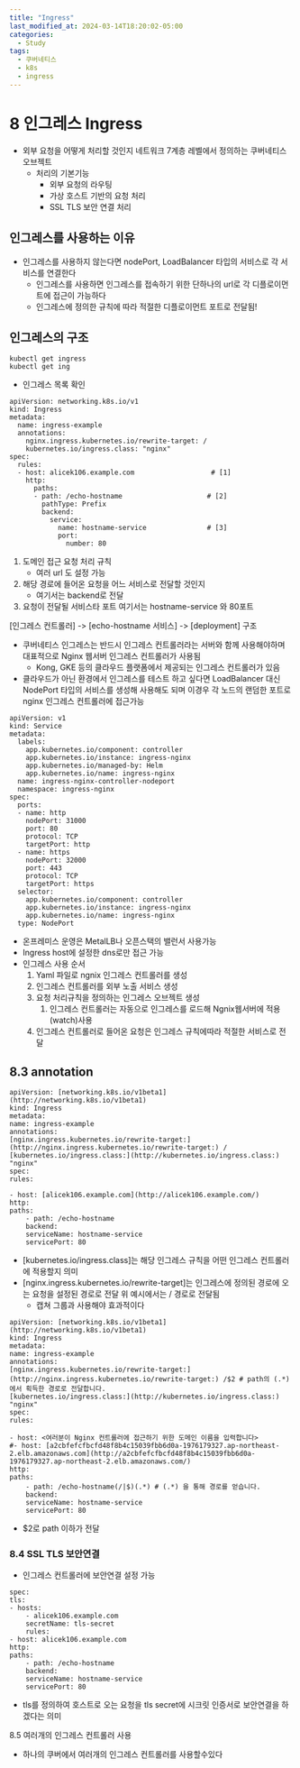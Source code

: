 ```yaml
---
title: "Ingress"
last_modified_at: 2024-03-14T18:20:02-05:00
categories:
  - Study
tags:
  - 쿠버네티스
  - k8s
  - ingress
---
```


# 8 인그레스 Ingress

- 외부 요청을 어떻게 처리할 것인지 네트워크 7계층 레벨에서 정의하는 쿠버네티스 오브젝트
    - 처리의 기본기능
        - 외부 요청의 라우팅
        - 가상 호스트 기반의 요청 처리
        - SSL TLS  보안 연결 처리
        
## 인그레스를 사용하는 이유        
- 인그레스를 사용하지 않는다면 nodePort, LoadBalancer 타입의 서비스로 각 서비스를 연결한다
    - 인그레스를 사용하면 인그레스를 접속하기 위한 단하나의 url로 각 디플로이먼트에 접근이 가능하다
    - 인그레스에 정의한 규칙에 따라 적절한 디플로이먼트 포트로 전달됨!

## 인그레스의 구조 
```   
kubectl get ingress
kubectl get ing
```
- 인그레스 목록 확인 
```
apiVersion: networking.k8s.io/v1
kind: Ingress
metadata:
  name: ingress-example
  annotations:
    nginx.ingress.kubernetes.io/rewrite-target: /
    kubernetes.io/ingress.class: "nginx"
spec:
  rules:
  - host: alicek106.example.com                   # [1]
    http:
      paths:
      - path: /echo-hostname                     # [2]
        pathType: Prefix
        backend: 
          service: 
            name: hostname-service               # [3]
            port: 
              number: 80
```              
1. 도메인 접근 요청 처리 규칙
    - 여러 url 도 설정 가능
2. 해당 경로에 들어온 요청을 어느 서비스로 전달할 것인지
    - 여기서는 backend로 전달
3. 요청이 전달될 서비스타 포트 여기서는 hostname-service 와 80포트

[인그레스 컨트롤러] -> [echo-hostname 서비스] -> [deployment] 구조 

- 쿠버네티스 인그레스는 반드시 인그레스 컨트롤러라는 서버와 함께 사용해야하며 대표적으로 Nginx 웹서버 인그레스 컨트롤러가 사용됨
    - Kong, GKE 등의 클라우드 플랫폼에서 제공되는 인그레스 컨트롤러가 있음
- 클라우드가 아닌 환경에서 인그레스를 테스트 하고 싶다면 LoadBalancer 대신 NodePort 타입의 서비스를 생성해 사용해도 되며 이경우 각 노드의 랜덤한 포트로 nginx 인그레스 컨트롤러에 접근가능
```
apiVersion: v1
kind: Service
metadata:
  labels:
    app.kubernetes.io/component: controller
    app.kubernetes.io/instance: ingress-nginx
    app.kubernetes.io/managed-by: Helm
    app.kubernetes.io/name: ingress-nginx
  name: ingress-nginx-controller-nodeport
  namespace: ingress-nginx
spec:
  ports:
  - name: http
    nodePort: 31000
    port: 80
    protocol: TCP
    targetPort: http
  - name: https
    nodePort: 32000
    port: 443
    protocol: TCP
    targetPort: https
  selector:
    app.kubernetes.io/component: controller
    app.kubernetes.io/instance: ingress-nginx
    app.kubernetes.io/name: ingress-nginx
  type: NodePort
  ```
- 온프레미스 운영은 MetalLB나 오픈스택의 밸런서 사용가능
- Ingress host에 설정한 dns로만 접근 가능
- 인그레스 사용 순서
    1.  Yaml 파일로 ngnix 인그레스 컨트롤러를 생성
    2. 인그레스 컨트롤러를 외부 노출 서비스 생성
    3. 요청 처리규칙을 정의하는 인그레스 오브젝트 생성
        1. 인그레스 컨트롤러는 자동으로 인그레스를 로드해 Ngnix웹서버에 적용(watch)사용
    4. 인그레스 컨트롤러로 들어온 요청은 인그레스 규칙에따라 적절한 서비스로 전달
    
    
## 8.3 annotation
```
apiVersion: [networking.k8s.io/v1beta1](http://networking.k8s.io/v1beta1)
kind: Ingress
metadata:
name: ingress-example
annotations:
[nginx.ingress.kubernetes.io/rewrite-target:](http://nginx.ingress.kubernetes.io/rewrite-target:) /
[kubernetes.io/ingress.class:](http://kubernetes.io/ingress.class:) "nginx"
spec:
rules:

- host: [alicek106.example.com](http://alicek106.example.com/) 
http:
paths:
    - path: /echo-hostname 
    backend:
    serviceName: hostname-service 
    servicePort: 80
```    
- [kubernetes.io/ingress.class]는 해당 인그레스 규칙을 어떤 인그레스 컨트롤러에 적용할지 의미
- [nginx.ingress.kubernetes.io/rewrite-target]는 인그레스에 정의된 경로에 오는 요청을 설정된 경로로 전달 위 예시에서는 / 경로로 전달됨
    - 캡쳐 그룹과 사용해야 효과적이다

```
apiVersion: [networking.k8s.io/v1beta1](http://networking.k8s.io/v1beta1)
kind: Ingress
metadata:
name: ingress-example
annotations:
[nginx.ingress.kubernetes.io/rewrite-target:](http://nginx.ingress.kubernetes.io/rewrite-target:) /$2 # path의 (.*) 에서 획득한 경로로 전달합니다.
[kubernetes.io/ingress.class:](http://kubernetes.io/ingress.class:) "nginx"
spec:
rules:

- host: <여러분이 Nginx 컨트롤러에 접근하기 위한 도메인 이름을 입력합니다>
#- host: [a2cbfefcfbcfd48f8b4c15039fbb6d0a-1976179327.ap-northeast-2.elb.amazonaws.com](http://a2cbfefcfbcfd48f8b4c15039fbb6d0a-1976179327.ap-northeast-2.elb.amazonaws.com/)
http:
paths:
    - path: /echo-hostname(/|$)(.*) # (.*) 을 통해 경로를 얻습니다.
    backend:
    serviceName: hostname-service
    servicePort: 80
```    
- $2로 path 이하가 전달

### 8.4 SSL TLS 보안연결

- 인그레스 컨트롤러에 보안연결 설정 가능
```
spec:
tls:
- hosts:
    - alicek106.example.com
    secretName: tls-secret
    rules:
- host: alicek106.example.com
http:
paths:
    - path: /echo-hostname
    backend:
    serviceName: hostname-service
    servicePort: 80
```    
- tls를 정의하여 호스트로 오는 요청을 tls secret에 시크릿 인증서로 보안연결을 하겠다는 의미

8.5 여러개의 인그레스 컨트롤러 사용
- 하나의 쿠버에서 여러개의 인그레스 컨트롤러를 사용할수있다
